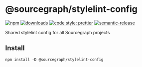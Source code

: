 # @sourcegraph/stylelint-config

[![npm](https://img.shields.io/npm/v/@sourcegraph/stylelint-config.svg)](https://www.npmjs.com/package/@sourcegraph/stylelint-config)
[![downloads](https://img.shields.io/npm/dt/@sourcegraph/stylelint-config.svg)](https://www.npmjs.com/package/@sourcegraph/stylelint-config)
[![code style: prettier](https://img.shields.io/badge/code_style-prettier-ff69b4.svg)](https://github.com/prettier/prettier)
[![semantic-release](https://img.shields.io/badge/%20%20%F0%9F%93%A6%F0%9F%9A%80-semantic--release-e10079.svg)](https://github.com/semantic-release/semantic-release)

Shared stylelint config for all Sourcegraph projects

## Install

```
npm install -D @sourcegraph/stylelint-config
```
